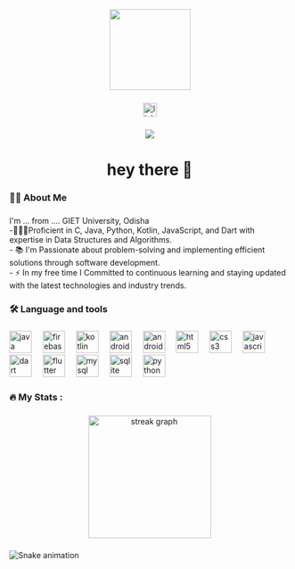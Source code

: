 <div align="center">
  <img height="145" src="https://www.google.com/url?sa=i&url=https%3A%2F%2Fwww.herzing.edu%2Fdescription%2Fcomputer-programmer&psig=AOvVaw06OXeBMee9NwpQQ6PO-jkD&ust=1709294275003000&source=images&cd=vfe&opi=89978449&ved=0CBMQjRxqFwoTCJilhMO_0IQDFQAAAAAdAAAAABAJ"  />
</div>

###

<div align="center">
  <a href="https://www.linkedin.com/in/supriyaswain/" target="_blank">
    <img src="https://img.shields.io/static/v1?message=LinkedIn&logo=linkedin&label=&color=0077B5&logoColor=white&labelColor=&style=for-the-badge" height="25" alt="linkedin logo"  />
  </a>
</div>

###

<div align="center">
  <img src="https://visitor-badge.laobi.icu/badge?page_id=Supriy-Swain08.Supriy-Swain08&left_color=goldenrod&right_color=aqua"  />
</div>

###

<h1 align="center">hey there 👋</h1>

###

<h3 align="left">👩‍💻  About Me</h3>

###

<p align="left">I'm ... from .... GIET University, Odisha<br>-🧑🏼‍🏫Proficient in C, Java, Python, Kotlin, JavaScript, and Dart with expertise in Data Structures and Algorithms.<br>- 📚 I'm Passionate about problem-solving and implementing efficient solutions through software development.<br>- ⚡ In my free time I Committed to continuous learning and staying updated with the latest technologies and industry trends.</p>

###

<h3 align="left">🛠 Language and tools</h3>

###

<div align="left">
  <img src="https://cdn.jsdelivr.net/gh/devicons/devicon/icons/java/java-original.svg" height="40" alt="java logo"  />
  <img width="12" />
  <img src="https://cdn.jsdelivr.net/gh/devicons/devicon/icons/firebase/firebase-plain-wordmark.svg" height="40" alt="firebase logo"  />
  <img width="12" />
  <img src="https://cdn.jsdelivr.net/gh/devicons/devicon/icons/kotlin/kotlin-original.svg" height="40" alt="kotlin logo"  />
  <img width="12" />
  <img src="https://cdn.jsdelivr.net/gh/devicons/devicon/icons/androidstudio/androidstudio-original.svg" height="40" alt="androidstudio logo"  />
  <img width="12" />
  <img src="https://cdn.jsdelivr.net/gh/devicons/devicon/icons/android/android-original.svg" height="40" alt="android logo"  />
  <img width="12" />
  <img src="https://cdn.jsdelivr.net/gh/devicons/devicon/icons/html5/html5-original.svg" height="40" alt="html5 logo"  />
  <img width="12" />
  <img src="https://cdn.jsdelivr.net/gh/devicons/devicon/icons/css3/css3-original.svg" height="40" alt="css3 logo"  />
  <img width="12" />
  <img src="https://cdn.jsdelivr.net/gh/devicons/devicon/icons/javascript/javascript-original.svg" height="40" alt="javascript logo"  />
  <img width="12" />
  <img src="https://cdn.jsdelivr.net/gh/devicons/devicon/icons/dart/dart-original.svg" height="40" alt="dart logo"  />
  <img width="12" />
  <img src="https://cdn.jsdelivr.net/gh/devicons/devicon/icons/flutter/flutter-original.svg" height="40" alt="flutter logo"  />
  <img width="12" />
  <img src="https://cdn.jsdelivr.net/gh/devicons/devicon/icons/mysql/mysql-original.svg" height="40" alt="mysql logo"  />
  <img width="12" />
  <img src="https://cdn.jsdelivr.net/gh/devicons/devicon/icons/sqlite/sqlite-original.svg" height="40" alt="sqlite logo"  />
  <img width="12" />
  <img src="https://cdn.jsdelivr.net/gh/devicons/devicon/icons/python/python-original.svg" height="40" alt="python logo"  />
</div>

###

<h3 align="left">🔥   My Stats :</h3>

###

<div align="center">
  <img src="https://streak-stats.demolab.com?user=Supriy-Swain08&locale=en&mode=daily&theme=dark&hide_border=false&border_radius=5&order=3" height="220" alt="streak graph"  />
</div>


###

<img src="https://raw.githubusercontent.com/Supriy-Swain08/Supriy-Swain08/output/snake.svg" alt="Snake animation" />

###
